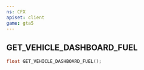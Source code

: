 ```yaml
---
ns: CFX
apiset: client
game: gta5
---
```

## GET_VEHICLE_DASHBOARD_FUEL

```c
float GET_VEHICLE_DASHBOARD_FUEL();
```